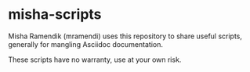 # misha-scripts

Misha Ramendik (mramendi) uses this repository to share useful scripts, generally for mangling Asciidoc documentation.

These scripts have no warranty, use at your own risk.
